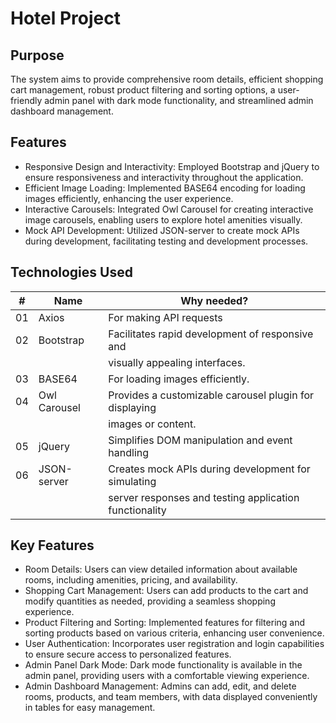 # Hotel Project

## Purpose
The system aims to provide comprehensive room details, efficient shopping cart management, robust product filtering and sorting options, a user-friendly admin panel with dark mode functionality, and streamlined admin dashboard management.

## Features
- Responsive Design and Interactivity: Employed Bootstrap and jQuery to ensure responsiveness and interactivity throughout the application.
- Efficient Image Loading: Implemented BASE64 encoding for loading images efficiently, enhancing the user experience.
- Interactive Carousels: Integrated Owl Carousel for creating interactive image carousels, enabling users to explore hotel amenities visually.
- Mock API Development: Utilized JSON-server to create mock APIs during development, facilitating testing and development processes.

## Technologies Used

|  #  | Name                                          |     Why needed?                                       |
| :-: | ----------------------------------------------| ----------------------------------------------------- |
| 01  | Axios                                         | For making API requests                               |
| 02  | Bootstrap	                                    | Facilitates rapid development of responsive and       |
|     |                                               | visually appealing interfaces.                        |
| 03  | BASE64	                                      | For loading images efficiently.                       |
| 04  | Owl Carousel	                                | Provides a customizable carousel plugin for displaying|
|     |                                               | images or content.                                    |
| 05  | jQuery                                        | Simplifies DOM manipulation and event handling        |
| 06  | JSON-server                                   | Creates mock APIs during development for simulating   |
|     |                                               | server responses and testing application functionality|

## Key Features
- Room Details: Users can view detailed information about available rooms, including amenities, pricing, and availability.
- Shopping Cart Management: Users can add products to the cart and modify quantities as needed, providing a seamless shopping experience.
- Product Filtering and Sorting: Implemented features for filtering and sorting products based on various criteria, enhancing user convenience.
- User Authentication: Incorporates user registration and login capabilities to ensure secure access to personalized features.
- Admin Panel Dark Mode: Dark mode functionality is available in the admin panel, providing users with a comfortable viewing experience.
- Admin Dashboard Management: Admins can add, edit, and delete rooms, products, and team members, with data displayed conveniently in tables for easy management.
